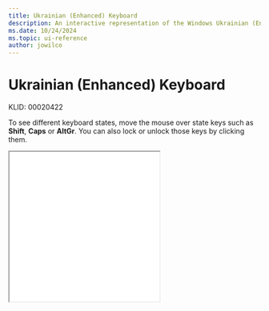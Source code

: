 ```yaml
---
title: Ukrainian (Enhanced) Keyboard
description: An interactive representation of the Windows Ukrainian (Enhanced) keyboard. To see different keyboard states, click or move the mouse over the state keys.
ms.date: 10/24/2024
ms.topic: ui-reference
author: jowilco
---
```


# Ukrainian (Enhanced) Keyboard

KLID: 00020422

To see different keyboard states, move the mouse over state keys such as **Shift**, **Caps** or **AltGr**. You can also lock or unlock those keys by clicking them.

<iframe src="kbdur1.html" height="300"></iframe>
